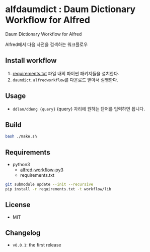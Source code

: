 alfdaumdict : Daum Dictionary Workflow for Alfred
==============

Daum Dictionary Workflow for Alfred

Alfred에서 다음 사전을 검색하는 워크플로우

Install workflow
--------------
 
1. [requirements.txt](requirements.txt) 파일 내의 파이썬 패키지들을 설치한다.
2. `daumdict.alfredworkflow`를 다운로드 받아서 실행한다.

Usage
--------------
* `ddlan/ddeng {query}` {query} 자리에 원하는 단어를 입력하면 됩니다.

Build
--------------
```bash
bash ./make.sh
```

Requirements
--------------

* python3
  * [alfred-workflow-py3](https://github.com/kw-lee/alfred-workflow-py3.git)
  * requirements.txt

```bash
git submodule update --init --recursive
pip install -r requirements.txt -t workflow/lib
```

License
--------------
- MIT

Changelog
--------------

- `v0.0.1`: the first release